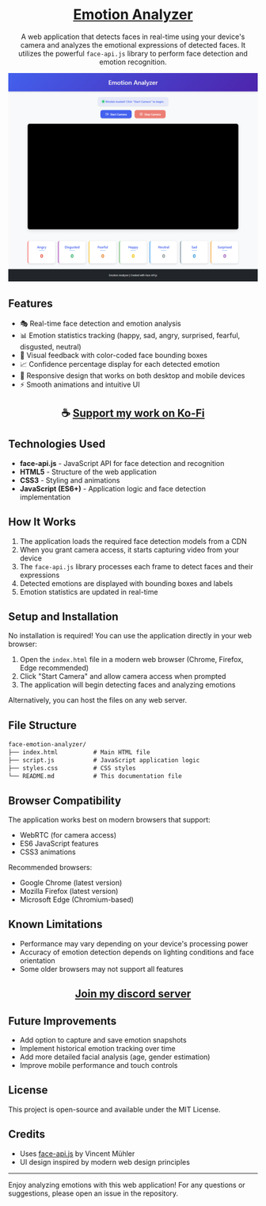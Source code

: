 <div align="center">

# [Emotion Analyzer](https://ThatSINEWAVE.github.io/Emotion-Analyzer)

A web application that detects faces in real-time using your device's camera and analyzes the emotional expressions of detected faces. It utilizes the powerful `face-api.js` library to perform face detection and emotion recognition.

![Emotion-Analyzer](https://raw.githubusercontent.com/ThatSINEWAVE/Emotion-Analyzer/refs/heads/main/.github/SCREENSHOTS/Emotion-Analyzer.png)

</div>

## Features

- 🎭 Real-time face detection and emotion analysis
- 📊 Emotion statistics tracking (happy, sad, angry, surprised, fearful, disgusted, neutral)
- 🎨 Visual feedback with color-coded face bounding boxes
- 📈 Confidence percentage display for each detected emotion
- 📱 Responsive design that works on both desktop and mobile devices
- ⚡ Smooth animations and intuitive UI

<div align="center">

## ☕ [Support my work on Ko-Fi](https://ko-fi.com/thatsinewave)

</div>

## Technologies Used

- **face-api.js** - JavaScript API for face detection and recognition
- **HTML5** - Structure of the web application
- **CSS3** - Styling and animations
- **JavaScript (ES6+)** - Application logic and face detection implementation

## How It Works

1. The application loads the required face detection models from a CDN
2. When you grant camera access, it starts capturing video from your device
3. The `face-api.js` library processes each frame to detect faces and their expressions
4. Detected emotions are displayed with bounding boxes and labels
5. Emotion statistics are updated in real-time

## Setup and Installation

No installation is required! You can use the application directly in your web browser:

1. Open the `index.html` file in a modern web browser (Chrome, Firefox, Edge recommended)
2. Click "Start Camera" and allow camera access when prompted
3. The application will begin detecting faces and analyzing emotions

Alternatively, you can host the files on any web server.

## File Structure

```
face-emotion-analyzer/
├── index.html          # Main HTML file
├── script.js           # JavaScript application logic
├── styles.css          # CSS styles
└── README.md           # This documentation file
```

## Browser Compatibility

The application works best on modern browsers that support:
- WebRTC (for camera access)
- ES6 JavaScript features
- CSS3 animations

Recommended browsers:
- Google Chrome (latest version)
- Mozilla Firefox (latest version)
- Microsoft Edge (Chromium-based)

## Known Limitations

- Performance may vary depending on your device's processing power
- Accuracy of emotion detection depends on lighting conditions and face orientation
- Some older browsers may not support all features

<div align="center">

## [Join my discord server](https://discord.gg/2nHHHBWNDw)

</div>

## Future Improvements

- Add option to capture and save emotion snapshots
- Implement historical emotion tracking over time
- Add more detailed facial analysis (age, gender estimation)
- Improve mobile performance and touch controls

## License

This project is open-source and available under the MIT License.

## Credits

- Uses [face-api.js](https://github.com/justadudewhohacks/face-api.js) by Vincent Mühler
- UI design inspired by modern web design principles

---

Enjoy analyzing emotions with this web application! For any questions or suggestions, please open an issue in the repository.